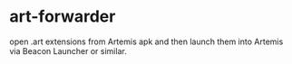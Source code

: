 # art-forwarder
open .art extensions from Artemis apk and then launch them into Artemis via Beacon Launcher or similar.
